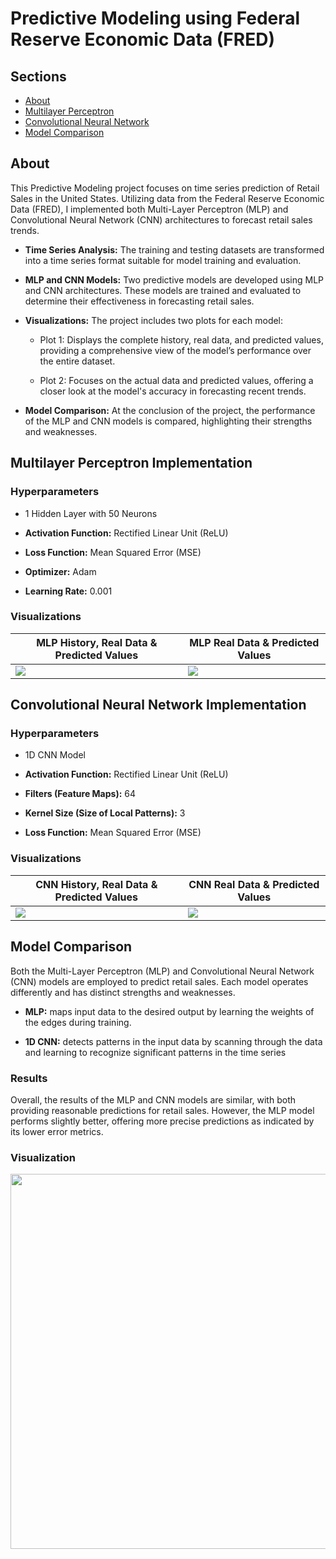 # Predictive Modeling using Federal Reserve Economic Data (FRED)

## Sections

- [About](#about)
- [Multilayer Perceptron](#mlp)
- [Convolutional Neural Network](#cnn)
- [Model Comparison](#comparison)

## About <a id="about"></a>

This Predictive Modeling project focuses on time series prediction of Retail Sales in the United States. 
Utilizing data from the Federal Reserve Economic Data (FRED), I implemented both Multi-Layer Perceptron (MLP) and Convolutional Neural Network (CNN) architectures to forecast retail sales trends.

- **Time Series Analysis:** The training and testing datasets are transformed into a time series format suitable for model training and evaluation.

- **MLP and CNN Models:** Two predictive models are developed using MLP and CNN architectures. These models are trained and evaluated to determine their effectiveness in forecasting retail sales.

- **Visualizations:** The project includes two plots for each model:

  - Plot 1: Displays the complete history, real data, and predicted values, providing a comprehensive view of the model’s performance over the entire dataset.

  - Plot 2: Focuses on the actual data and predicted values, offering a closer look at the model's accuracy in forecasting recent trends.

- **Model Comparison:** At the conclusion of the project, the performance of the MLP and CNN models is compared, highlighting their strengths and weaknesses.

## Multilayer Perceptron Implementation <a id="mlp"></a>

### Hyperparameters

- 1 Hidden Layer with 50 Neurons

- **Activation Function:** Rectified Linear Unit (ReLU) 

- **Loss Function:** Mean Squared Error (MSE)

- **Optimizer:** Adam

- **Learning Rate:** 0.001

### Visualizations

| MLP History, Real Data & Predicted Values | MLP Real Data & Predicted Values |
| -------- | ------- |
| <img src="https://github.com/user-attachments/assets/9c058820-9444-44ed-87fb-31ee5f21972d" /> | <img src="https://github.com/user-attachments/assets/8058970c-c0e3-46db-a898-42b4f49e7d6b" /> |


## Convolutional Neural Network Implementation <a id="cnn"></a>

### Hyperparameters

- 1D CNN Model

- **Activation Function:** Rectified Linear Unit (ReLU)

- **Filters (Feature Maps):** 64

- **Kernel Size (Size of Local Patterns):** 3

- **Loss Function:** Mean Squared Error (MSE)

### Visualizations

| CNN History, Real Data & Predicted Values | CNN Real Data & Predicted Values |
| -------- | ------- |
| <img src="https://github.com/user-attachments/assets/3c5e2bdb-9826-4981-ba8d-574203bc8d71" /> | <img src="https://github.com/user-attachments/assets/8f16d903-cc69-4d11-acbe-87a4ed2fcee9" /> |


## Model Comparison <a id="comparison"></a>

Both the Multi-Layer Perceptron (MLP) and Convolutional Neural Network (CNN) models are employed to predict retail sales. Each model operates differently and has distinct strengths and weaknesses.

- **MLP:** maps input data to the desired output by learning the weights of the edges during training.

- **1D CNN:** detects patterns in the input data by scanning through the data and learning to recognize significant patterns in the time series

### Results

Overall, the results of the MLP and CNN models are similar, with both providing reasonable predictions for retail sales. However, the MLP model performs slightly better, offering more precise predictions as indicated by its lower error metrics.

### Visualization

<img src="https://github.com/user-attachments/assets/cec247a5-56e2-4df7-9d45-32a8d7ec4cdd" width=600 />
